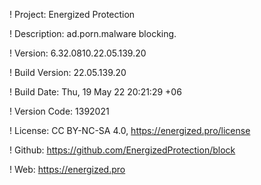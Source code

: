 ! Project: Energized Protection

! Description: ad.porn.malware blocking.

! Version: 6.32.0810.22.05.139.20

! Build Version: 22.05.139.20

! Build Date: Thu, 19 May 22 20:21:29 +06

! Version Code: 1392021

! License: CC BY-NC-SA 4.0, https://energized.pro/license

! Github: https://github.com/EnergizedProtection/block

! Web: https://energized.pro
